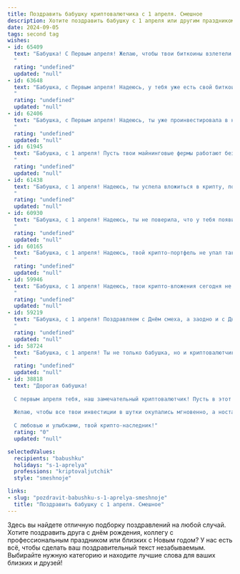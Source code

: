 ```yaml
---
title: Поздравить бабушку криптовалютчика с 1 апреля. Смешное
description: Хотите поздравить бабушку с 1 апреля или другим праздником? Наш ИИ создаст незабываемое поздравление, а вы обязательно выделитесь среди других.  
date: 2024-09-05
tags: second tag
wishes:
- id: 65409
  text: "Бабушка! С Первым апреля! Желаю, чтобы твои биткоины взлетели до Луны, а эфир \"зажёг\" тебя новыми идеями!
  "
  rating: "undefined"
  updated: "null"
- id: 63648
  text: "Бабушка, с Первым апреля! Надеюсь, у тебя уже есть свой биткоин-кошелек? 😉  Пусть твоя \"майнинг-ферма\" принесет тебе миллионы сатошей и море позитива!
  "
  rating: "undefined"
  updated: "null"
- id: 62406
  text: "Бабушка, с Первым апреля! Надеюсь, ты уже проинвестировала в новую криптовалюту \"Праздничный Пирог\", чтобы в следующем году было еще больше вкусных пирожков!
  "
  rating: "undefined"
  updated: "null"
- id: 61945
  text: "Бабушка, с 1 апреля! Пусть твои майнинговые фермы работают без сбоев, а курс биткоина взлетает до небес!
  "
  rating: "undefined"
  updated: "null"
- id: 61438
  text: "Бабушка, с 1 апреля! Надеюсь, ты успела вложиться в крипту, пока курс не скакнул! 😉  Пусть твоя \"крипто-корзина\" всегда будет в плюсе, а волатильность не застанет тебя врасплох!  🎉
  "
  rating: "undefined"
  updated: "null"
- id: 60930
  text: "Бабушка, с 1 апреля! Надеюсь, ты не поверила, что у тебя появилась криптовалюта, которую я тебе подарил? 😄  Помни, главная валюта в твоей жизни - это любовь и тепло твоих внуков!
  "
  rating: "undefined"
  updated: "null"
- id: 60165
  text: "Бабушка, с 1 апреля! Надеюсь, твой крипто-портфель не упал так же сильно, как ты сама от смеха, читая эти поздравления! 😄
  "
  rating: "undefined"
  updated: "null"
- id: 59946
  text: "Бабушка, с 1 апреля! Надеюсь, твои крипто-вложения сегодня не \"пошутили\" и не рухнули до нуля! 😉 Желаю тебе стабильного роста портфеля и прибыльных сделок!
  "
  rating: "undefined"
  updated: "null"
- id: 59219
  text: "Бабушка, с 1 апреля! Поздравляем с Днём смеха, а заодно и с Днём Криптовалютчика! 🤣 Пусть биткоин растёт, как твои внуки, а ты, как всегда, остаёшься самой мудрой и востребованной! 😜
  "
  rating: "undefined"
  updated: "null"
- id: 58724
  text: "Бабушка, с 1 апреля! Ты не только бабушка, но и криптовалютчик - настоящий человек будущего! Пусть твои инвестиции растут как на дрожжах, а биткоины никогда не просядут! 😉
  "
  rating: "undefined"
  updated: "null"
- id: 38818
  text: "Дорогая бабушка!
  
  С первым апреля тебя, наш замечательный криптовалютчик! Пусть в этот день твои шутки будут так же ценны, как Биткойн, а уловистые «платформы» - приносить только радость и смех!
  
  Желаю, чтобы все твои инвестиции в шутки окупались мгновенно, а ностальгия по старым «деревянным» акциям оставалась в прошлом! Пусть мошенники стороной обходят твой юмор и все твои шутки будут «легкими» и «на подъеме»!
  
  С любовью и улыбками, твой крипто-наследник!"
  rating: "0"
  updated: "null"

selectedValues:
  recipients: "babushku"
  holidays: "s-1-aprelya"
  professions: "kriptovaljutchik"
  style: "smeshnoje"

links:
- slug: "pozdravit-babushku-s-1-aprelya-smeshnoje"
  title: "Поздравить бабушку с 1 апреля. Смешное"
---
```


Здесь вы найдете отличную подборку поздравлений на любой случай. 
Хотите поздравить друга с днём рождения, коллегу с профессиональным праздником или близких с Новым годом? У нас есть всё, чтобы сделать ваш поздравительный текст незабываемым. Выбирайте нужную категорию и находите лучшие слова для ваших близких и друзей!
